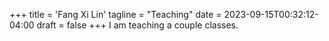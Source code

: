 +++
title = 'Fang Xi Lin'
tagline = "Teaching"
date = 2023-09-15T00:32:12-04:00
draft = false
+++
I am teaching a couple classes.